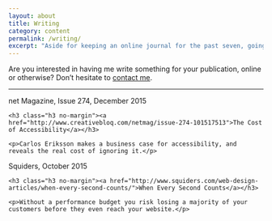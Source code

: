 ```yaml
---
layout: about
title: Writing
category: content
permalink: /writing/
excerpt: "Aside for keeping an online journal for the past seven, going on eight years, I sometimes have the honour of writing elsewhere."
---
```


Are you interested in having me write something for your publication, online or otherwise? Don&rsquo;t hesitate to <a href="https://twitter.com/fiinixdesign">contact me</a>.

<hr>

<!-- <h2 class="h4 subheading">Recent articles</h2> -->

<div class="article-preview">
	<span class="small-caps">net Magazine, Issue 274, December 2015</span>

	<h3 class="h3 no-margin"><a href="http://www.creativebloq.com/netmag/issue-274-101517513">The Cost of Accessibility</a></h3>

	<p>Carlos Eriksson makes a business case for accessibility, and reveals the real cost of ignoring it.</p>
</div>

<div class="article-preview">
	<span class="small-caps">Squiders, October 2015</span>

	<h3 class="h3 no-margin"><a href="http://www.squiders.com/web-design-articles/when-every-second-counts/">When Every Second Counts</a></h3>

	<p>Without a performance budget you risk losing a majority of your customers before they even reach your website.</p>
</div>